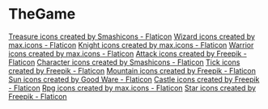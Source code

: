 # TheGame


<a href="https://www.flaticon.com/free-icons/treasure" title="treasure icons">Treasure icons created by Smashicons - Flaticon</a>
<a href="https://www.flaticon.com/free-icons/wizard" title="wizard icons">Wizard icons created by max.icons - Flaticon</a>
<a href="https://www.flaticon.com/free-icons/knight" title="knight icons">Knight icons created by max.icons - Flaticon</a>
<a href="https://www.flaticon.com/free-icons/warrior" title="warrior icons">Warrior icons created by max.icons - Flaticon</a>
<a href="https://www.flaticon.com/free-icons/attack" title="attack icons">Attack icons created by Freepik - Flaticon</a>
<a href="https://www.flaticon.com/free-icons/character" title="character icons">Character icons created by Smashicons - Flaticon</a>
<a href="https://www.flaticon.com/free-icons/tick" title="tick icons">Tick icons created by Freepik - Flaticon</a>
<a href="https://www.flaticon.com/free-icons/mountain" title="mountain icons">Mountain icons created by Freepik - Flaticon</a>
<a href="https://www.flaticon.com/free-icons/sun" title="sun icons">Sun icons created by Good Ware - Flaticon</a>
<a href="https://www.flaticon.com/free-icons/castle" title="castle icons">Castle icons created by Freepik - Flaticon</a>
<a href="https://www.flaticon.com/free-icons/rpg" title="rpg icons">Rpg icons created by max.icons - Flaticon</a>
<a href="https://www.flaticon.com/free-icons/star" title="star icons">Star icons created by Freepik - Flaticon</a>